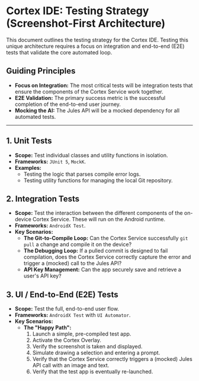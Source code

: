 # Cortex IDE: Testing Strategy (Screenshot-First Architecture)

This document outlines the testing strategy for the Cortex IDE. Testing this unique architecture requires a focus on integration and end-to-end (E2E) tests that validate the core automated loop.

## Guiding Principles
-   **Focus on Integration:** The most critical tests will be integration tests that ensure the components of the Cortex Service work together.
-   **E2E Validation:** The primary success metric is the successful completion of the end-to-end user journey.
-   **Mocking the AI:** The Jules API will be a mocked dependency for all automated tests.

---

## 1. Unit Tests
-   **Scope:** Test individual classes and utility functions in isolation.
-   **Frameworks:** `JUnit 5`, `MockK`.
-   **Examples:**
    -   Testing the logic that parses compile error logs.
    -   Testing utility functions for managing the local Git repository.

## 2. Integration Tests
-   **Scope:** Test the interaction between the different components of the on-device Cortex Service. These will run on the Android runtime.
-   **Frameworks:** `AndroidX Test`.
-   **Key Scenarios:**
    -   **The Git-to-Compile Loop:** Can the Cortex Service successfully `git pull` a change and compile it on the device?
    -   **The Debugging Loop:** If a pulled commit is designed to fail compilation, does the Cortex Service correctly capture the error and trigger a (mocked) call to the Jules API?
    -   **API Key Management:** Can the app securely save and retrieve a user's API key?

## 3. UI / End-to-End (E2E) Tests
-   **Scope:** Test the full, end-to-end user flow.
-   **Frameworks:** `AndroidX Test` with `UI Automator`.
-   **Key Scenarios:**
    -   **The "Happy Path":**
        1.  Launch a simple, pre-compiled test app.
        2.  Activate the Cortex Overlay.
        3.  Verify the screenshot is taken and displayed.
        4.  Simulate drawing a selection and entering a prompt.
        5.  Verify that the Cortex Service correctly triggers a (mocked) Jules API call with an image and text.
        6.  Verify that the test app is eventually re-launched.
